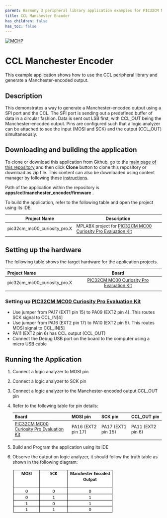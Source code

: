 ```yaml
---
parent: Harmony 3 peripheral library application examples for PIC32CM MC00 family
title: CCL Manchester Encoder 
has_children: false
has_toc: false
---
```


[![MCHP](https://www.microchip.com/ResourcePackages/Microchip/assets/dist/images/logo.png)](https://www.microchip.com)

# CCL Manchester Encoder

This example application shows how to use the CCL peripheral library and generate a Manchester-encoded output.

## Description

This demonstrates a way to generate a Manchester-encoded output using a SPI port and the CCL. The SPI port is sending out a predefined buffer of data in a circular fashion. Data is sent out LSB first, with CCL_OUT being the Manchester-encoded output. Pins are configured such that a logic analyzer can be attached to see the input (MOSI and SCK) and the output (CCL_OUT) simultaneously.

## Downloading and building the application

To clone or download this application from Github, go to the [main page of this repository](https://github.com/Microchip-MPLAB-Harmony/csp_apps_pic32cm_mc00) and then click **Clone** button to clone this repository or download as zip file.
This content can also be downloaded using content manager by following these [instructions](https://github.com/Microchip-MPLAB-Harmony/contentmanager/wiki).

Path of the application within the repository is **apps/ccl/manchester_encoder/firmware** .

To build the application, refer to the following table and open the project using its IDE.

| Project Name      | Description                                    |
| ----------------- | ---------------------------------------------- |
| pic32cm_mc00_curiosity_pro.X | MPLABX project for [PIC32CM MC00 Curiosity Pro Evaluation Kit](https://www.microchip.com/Developmenttools/ProductDetails/EV15N46A) |
|||

## Setting up the hardware

The following table shows the target hardware for the application projects.

| Project Name| Board|
|:---------|:---------:|
| pic32cm_mc00_curiosity_pro.X | [PIC32CM MC00 Curiosity Pro Evaluation Kit](https://www.microchip.com/Developmenttools/ProductDetails/EV15N46A) |
|||

### Setting up [PIC32CM MC00 Curiosity Pro Evaluation Kit](https://www.microchip.com/Developmenttools/ProductDetails/EV15N46A)

- Use jumper from PA17 (EXT1 pin 15) to PA09 (EXT2 pin 4). This routes SCK signal to CCL_IN[4]
- Use jumper from PA16 (EXT2 pin 17) to PA10 (EXT2 pin 5). This routes MOSI signal to CCL_IN[5]
- PA11 (EXT2 pin 6) has CCL output (CCL_OUT)
- Connect the Debug USB port on the board to the computer using a micro USB cable 

## Running the Application

1. Connect a logic analyzer to MOSI pin
2. Connect a logic analyzer to SCK pin
3. Connect a logic analyzer to the Manchester-encoded output CCL_OUT pin
4. Refer to the following table for pin details:

    |Board| MOSI pin | SCK pin  | CCL_OUT pin |
    |-----|----------|----------|-------------|
    | [PIC32CM MC00 Curiosity Pro Evaluation Kit](https://www.microchip.com/Developmenttools/ProductDetails/EV15N46A) | PA16 (EXT2 pin 17) | PA17 (EXT1 pin 15) | PA11 (EXT2 pin 6) |
    ||||

5. Build and Program the application using its IDE
6. Observe the output on logic analyzer, it should follow the truth table as shown in the following diagram:

    ![output](images/truth_table_manchester_encoder.png)
